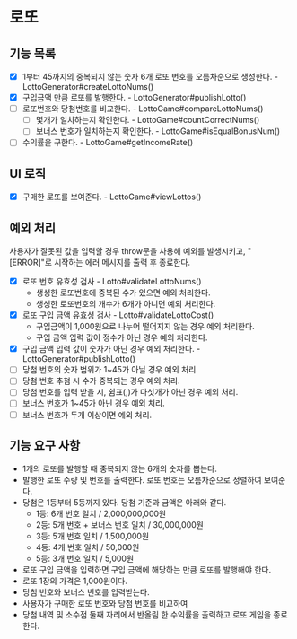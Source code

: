 # 로또

## 기능 목록

- [x] 1부터 45까지의 중복되지 않는 숫자 6개 로또 번호를 오름차순으로 생성한다. - LottoGenerator#createLottoNums()
- [x] 구입금액 만큼 로또를 발행한다. - LottoGenerator#publishLotto()
- [ ] 로또번호와 당첨번호를 비교한다. - LottoGame#compareLottoNums()
  - [ ] 몇개가 일치하는지 확인한다. - LottoGame#countCorrectNums() 
  - [ ] 보너스 번호가 일치하는지 확인한다. - LottoGame#isEqualBonusNum()
- [ ] 수익률을 구한다. - LottoGame#getIncomeRate()

## UI 로직

- [x] 구매한 로또를 보여준다. - LottoGame#viewLottos()

## 예외 처리

사용자가 잘못된 값을 입력할 경우 throw문을 사용해 예외를 발생시키고, "[ERROR]"로 시작하는 에러 메시지를 출력 후 종료한다.

- [x] 로또 번호 유효성 검사 - Lotto#validateLottoNums() 
  - 생성한 로또번호에 중복된 수가 있으면 예외 처리한다.
  - 생성한 로또번호의 개수가 6개가 아니면 예외 처리한다.
- [x] 로또 구입 금액 유효성 검사 - Lotto#validateLottoCost()
  - 구입금액이 1,000원으로 나누어 떨어지지 않는 경우 예외 처리한다.
  - 구입 금액 입력 값이 정수가 아닌 경우 예외 처리한다.
- [x] 구입 금액 입력 값이 숫자가 아닌 경우 예외 처리한다. - LottoGenerator#publishLotto()
- [ ] 당첨 번호의 숫자 범위가 1~45가 아닐 경우 예외 처리.
- [ ] 당첨 번호 추첨 시 수가 중복되는 경우 예외 처리.
- [ ] 당첨 번호를 입력 받을 시, 쉼표(,)가 다섯개가 아닌 경우 예외 처리.
- [ ] 보너스 번호가 1~45가 아닌 경우 예외 처리.
- [ ] 보너스 번호가 두개 이상이면 예외 처리.

## 기능 요구 사항

- 1개의 로또를 발행할 때 중복되지 않는 6개의 숫자를 뽑는다.
- 발행한 로또 수량 및 번호를 출력한다. 로또 번호는 오름차순으로 정렬하여 보여준다.
- 당첨은 1등부터 5등까지 있다. 당첨 기준과 금액은 아래와 같다.
  - 1등: 6개 번호 일치 / 2,000,000,000원
  - 2등: 5개 번호 + 보너스 번호 일치 / 30,000,000원
  - 3등: 5개 번호 일치 / 1,500,000원
  - 4등: 4개 번호 일치 / 50,000원
  - 5등: 3개 번호 일치 / 5,000원
- 로또 구입 금액을 입력하면 구입 금액에 해당하는 만큼 로또를 발행해야 한다.
- 로또 1장의 가격은 1,000원이다.
- 당첨 번호와 보너스 번호를 입력받는다.
- 사용자가 구매한 로또 번호와 당첨 번호를 비교하여 
- 당첨 내역 및 소수점 둘째 자리에서 반올림 한 수익률을 출력하고 로또 게임을 종료한다.
